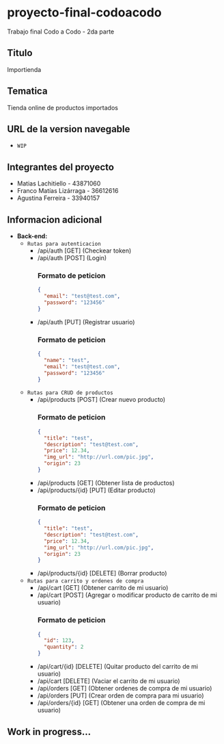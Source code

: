 # proyecto-final-codoacodo
Trabajo final Codo a Codo - 2da parte
## Titulo
Importienda
## Tematica
Tienda online de productos importados
## URL de la version navegable
- `WIP`
## Integrantes del proyecto
- Matias Lachitiello -  43871060
- Franco Matías Lizárraga - 36612616
- Agustina Ferreira - 33940157
## Informacion adicional
- **Back-end:**
  - `Rutas para autenticacion`
    - /api/auth [GET] (Checkear token)
    - /api/auth [POST] (Login)
      ### Formato de peticion
      ```json
      {
        "email": "test@test.com",
        "password": "123456"
      }
      ```
    - /api/auth [PUT] (Registrar usuario)
      ### Formato de peticion
      ```json
      {
        "name": "test",
        "email": "test@test.com",
        "password": "123456"
      }
      ```
  - `Rutas para CRUD de productos`
    - /api/products [POST] (Crear nuevo producto)
      ### Formato de peticion
      ```json
      {
        "title": "test",
        "description": "test@test.com",
        "price": 12.34,
        "img_url": "http://url.com/pic.jpg",
        "origin": 23
      }
      ```
    - /api/products [GET] (Obtener lista de productos)
    - /api/products/{id} [PUT] (Editar producto)
      ### Formato de peticion
      ```json
      {
        "title": "test",
        "description": "test@test.com",
        "price": 12.34,
        "img_url": "http://url.com/pic.jpg",
        "origin": 23
      }
      ```
    - /api/products/{id} [DELETE] (Borrar producto)
  - `Rutas para carrito y ordenes de compra`
    - /api/cart [GET] (Obtener carrito de mi usuario)
    - /api/cart [POST] (Agregar o modificar producto de carrito de mi usuario)
      ### Formato de peticion
      ```json
      {
        "id": 123,
        "quantity": 2
      }
      ```
    - /api/cart/{id} [DELETE] (Quitar producto del carrito de mi usuario)
    - /api/cart [DELETE] (Vaciar el carrito de mi usuario)
    - /api/orders [GET] (Obtener ordenes de compra de mi usuario)
    - /api/orders [PUT] (Crear orden de compra para mi usuario)
    - /api/orders/{id} [GET] (Obtener una orden de compra de mi usuario)

## Work in progress...